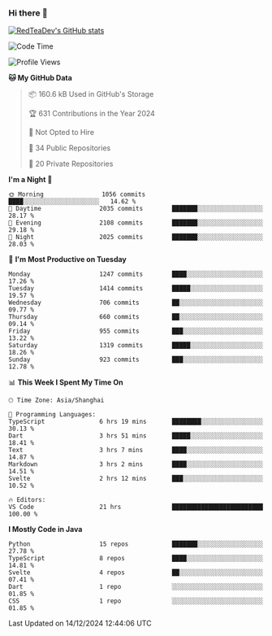 ### Hi there 👋

<!--
**RedTeaDev/RedTeaDev** is a ✨ _special_ ✨ repository because its `README.md` (this file) appears on your GitHub profile.

Here are some ideas to get you started:

- 🔭 I’m currently working on ...
- 🌱 I’m currently learning ...
- 👯 I’m looking to collaborate on ...
- 🤔 I’m looking for help with ...
- 💬 Ask me about ...
- 📫 How to reach me: ...
- 😄 Pronouns: ...
- ⚡ Fun fact: ...
-->

<!--
[![wakatime](https://wakatime.com/badge/user/6b101ed0-04c0-4490-9283-eb61f2efff96.svg)](https://wakatime.com/@6b101ed0-04c0-4490-9283-eb61f2efff96)
!-->

[![RedTeaDev's GitHub stats](https://github-readme-stats.vercel.app/api?username=RedTeaDev\&include_all_commits=true)](https://github.com/anuraghazra/github-readme-stats)
<!--
[![willianrod's wakatime stats](https://github-readme-stats.vercel.app/api/wakatime?username=RedTeaDev)](https://github.com/anuraghazra/github-readme-stats)
!-->
<!--START_SECTION:waka-->
![Code Time](http://img.shields.io/badge/Code%20Time-2%2C812%20hrs%2046%20mins-blue)

![Profile Views](http://img.shields.io/badge/Profile%20Views-0-blue)

**🐱 My GitHub Data** 

> 📦 160.6 kB Used in GitHub's Storage 
 > 
> 🏆 631 Contributions in the Year 2024
 > 
> 🚫 Not Opted to Hire
 > 
> 📜 34 Public Repositories 
 > 
> 🔑 20 Private Repositories 
 > 
**I'm a Night 🦉** 

```text
🌞 Morning                1056 commits        ████░░░░░░░░░░░░░░░░░░░░░   14.62 % 
🌆 Daytime                2035 commits        ███████░░░░░░░░░░░░░░░░░░   28.17 % 
🌃 Evening                2108 commits        ███████░░░░░░░░░░░░░░░░░░   29.18 % 
🌙 Night                  2025 commits        ███████░░░░░░░░░░░░░░░░░░   28.03 % 
```
📅 **I'm Most Productive on Tuesday** 

```text
Monday                   1247 commits        ████░░░░░░░░░░░░░░░░░░░░░   17.26 % 
Tuesday                  1414 commits        █████░░░░░░░░░░░░░░░░░░░░   19.57 % 
Wednesday                706 commits         ██░░░░░░░░░░░░░░░░░░░░░░░   09.77 % 
Thursday                 660 commits         ██░░░░░░░░░░░░░░░░░░░░░░░   09.14 % 
Friday                   955 commits         ███░░░░░░░░░░░░░░░░░░░░░░   13.22 % 
Saturday                 1319 commits        █████░░░░░░░░░░░░░░░░░░░░   18.26 % 
Sunday                   923 commits         ███░░░░░░░░░░░░░░░░░░░░░░   12.78 % 
```


📊 **This Week I Spent My Time On** 

```text
🕑︎ Time Zone: Asia/Shanghai

💬 Programming Languages: 
TypeScript               6 hrs 19 mins       ████████░░░░░░░░░░░░░░░░░   30.13 % 
Dart                     3 hrs 51 mins       █████░░░░░░░░░░░░░░░░░░░░   18.41 % 
Text                     3 hrs 7 mins        ████░░░░░░░░░░░░░░░░░░░░░   14.87 % 
Markdown                 3 hrs 2 mins        ████░░░░░░░░░░░░░░░░░░░░░   14.51 % 
Svelte                   2 hrs 12 mins       ███░░░░░░░░░░░░░░░░░░░░░░   10.52 % 

🔥 Editors: 
VS Code                  21 hrs              █████████████████████████   100.00 % 
```

**I Mostly Code in Java** 

```text
Python                   15 repos            ███████░░░░░░░░░░░░░░░░░░   27.78 % 
TypeScript               8 repos             ████░░░░░░░░░░░░░░░░░░░░░   14.81 % 
Svelte                   4 repos             ██░░░░░░░░░░░░░░░░░░░░░░░   07.41 % 
Dart                     1 repo              ░░░░░░░░░░░░░░░░░░░░░░░░░   01.85 % 
CSS                      1 repo              ░░░░░░░░░░░░░░░░░░░░░░░░░   01.85 % 
```




 Last Updated on 14/12/2024 12:44:06 UTC
<!--END_SECTION:waka-->


